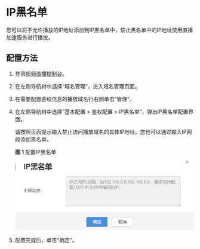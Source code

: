 # IP黑名单<a name="live_01_0050"></a>

您可以将不允许播放的IP地址添加到IP黑名单中，禁止黑名单中的IP地址使用直播加速服务进行播放。

## 配置方法<a name="zh-cn_topic_0194695756_section82280477454"></a>

1.  登录[视频直播控制台](https://console.huaweicloud.com/live)。
2.  在左侧导航树中选择“域名管理“，进入域名管理页面。
3.  在需要配置鉴权信息的播放域名行右侧单击“管理“。
4.  在左侧导航树中选择“基本配置 \> 鉴权配置 \> IP黑名单“，弹出IP黑名单配置界面。

    请按照页面提示输入禁止访问播放域名的具体IP地址。您也可以通过输入IP网段添加黑名单。

    **图 1**  配置IP黑名单<a name="zh-cn_topic_0194695756_fig1229631411313"></a>  
    ![](figures/配置IP黑名单.png "配置IP黑名单")

5.  配置完成后，单击“确定“。

